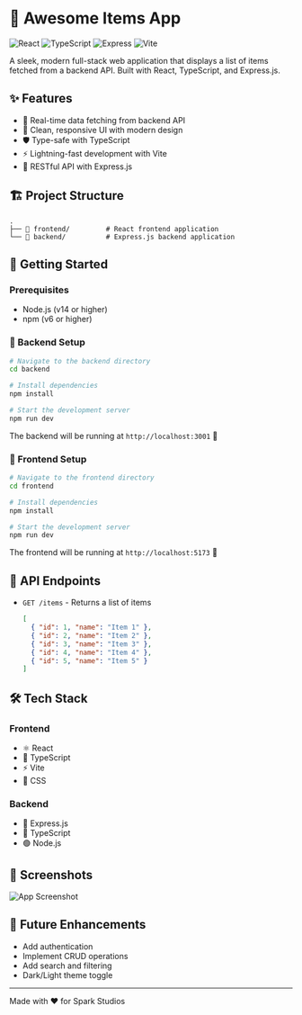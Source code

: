 # 🚀 Awesome Items App

![React](https://img.shields.io/badge/React-18.2.0-61DAFB?style=for-the-badge&logo=react&logoColor=white)
![TypeScript](https://img.shields.io/badge/TypeScript-5.0.2-3178C6?style=for-the-badge&logo=typescript&logoColor=white)
![Express](https://img.shields.io/badge/Express-4.18.2-000000?style=for-the-badge&logo=express&logoColor=white)
![Vite](https://img.shields.io/badge/Vite-4.4.5-646CFF?style=for-the-badge&logo=vite&logoColor=white)

A sleek, modern full-stack web application that displays a list of items fetched from a backend API. Built with React, TypeScript, and Express.js.

## ✨ Features

- 🔄 Real-time data fetching from backend API
- 🎨 Clean, responsive UI with modern design
- 🛡️ Type-safe with TypeScript
- ⚡ Lightning-fast development with Vite
- 🔌 RESTful API with Express.js

## 🏗️ Project Structure

```
.
├── 📁 frontend/         # React frontend application
└── 📁 backend/          # Express.js backend application
```

## 🚦 Getting Started

### Prerequisites

- Node.js (v14 or higher)
- npm (v6 or higher)

### 🔧 Backend Setup

```bash
# Navigate to the backend directory
cd backend

# Install dependencies
npm install

# Start the development server
npm run dev
```

The backend will be running at `http://localhost:3001` 🎉

### 🎨 Frontend Setup

```bash
# Navigate to the frontend directory
cd frontend

# Install dependencies
npm install

# Start the development server
npm run dev
```

The frontend will be running at `http://localhost:5173` 🚀

## 🔌 API Endpoints

- `GET /items` - Returns a list of items
  ```json
  [
    { "id": 1, "name": "Item 1" },
    { "id": 2, "name": "Item 2" },
    { "id": 3, "name": "Item 3" },
    { "id": 4, "name": "Item 4" },
    { "id": 5, "name": "Item 5" }
  ]
  ```

## 🛠️ Tech Stack

### Frontend
- ⚛️ React
- 📘 TypeScript
- ⚡ Vite
- 🎨 CSS

### Backend
- 🚂 Express.js
- 📘 TypeScript
- 🟢 Node.js

## 📸 Screenshots

![App Screenshot](https://prnt.sc/sALXZFP8kY3j)

## 🔮 Future Enhancements

- Add authentication
- Implement CRUD operations
- Add search and filtering
- Dark/Light theme toggle

---

Made with ❤️ for Spark Studios 
